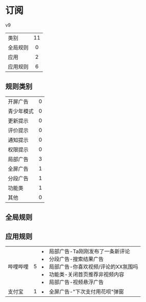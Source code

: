 # 订阅

v9

|||
| - |:-:|
|类别|11|
|全局规则|0|
|应用|2|
|应用规则|6|

## 规则类别

|||
| - |:-:|
|开屏广告|0|
|青少年模式|0|
|更新提示|0|
|评价提示|0|
|通知提示|0|
|权限提示|0|
|局部广告|3|
|全屏广告|1|
|分段广告|1|
|功能类|1|
|其他|0|

## 全局规则



## 应用规则

||||
| - |:-:|-|
|哔哩哔哩|5|<li>局部广告-Ta刚刚发布了一条新评论<li>分段广告-搜索结果广告<li>局部广告-你喜欢视频/评论的XX氛围吗<li>功能类-关闭首页推荐非视频内容<li>局部广告-视频悬浮广告|
|支付宝|1|<li>全屏广告-"下次支付用花呗"弹窗|
